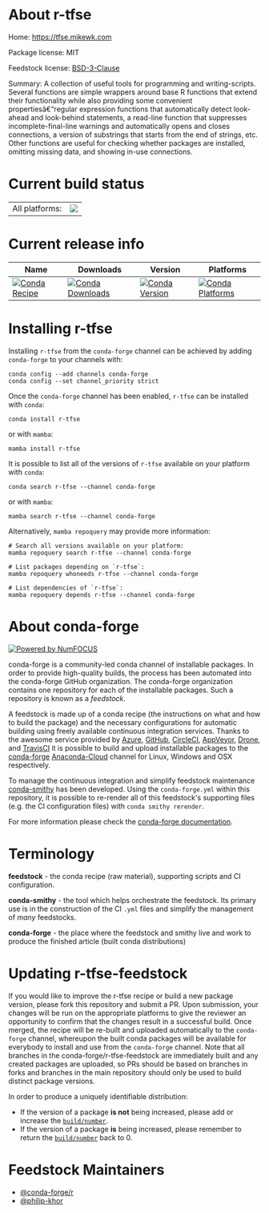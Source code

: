 About r-tfse
============

Home: https://tfse.mikewk.com

Package license: MIT

Feedstock license: [BSD-3-Clause](https://github.com/conda-forge/r-tfse-feedstock/blob/main/LICENSE.txt)

Summary: A collection of useful tools for programming and writing-scripts.  Several functions are simple wrappers around base R functions that extend  their functionality while also providing some convenient propertiesâ€“regular expression functions that automatically detect look-ahead and look-behind  statements, a read-line function that suppresses incomplete-final-line  warnings and automatically opens and closes connections, a version of  substrings that starts from the end of strings, etc. Other functions are  useful for checking whether packages are installed, omitting  missing data, and showing in-use connections.

Current build status
====================


<table><tr><td>All platforms:</td>
    <td>
      <a href="https://dev.azure.com/conda-forge/feedstock-builds/_build/latest?definitionId=8002&branchName=main">
        <img src="https://dev.azure.com/conda-forge/feedstock-builds/_apis/build/status/r-tfse-feedstock?branchName=main">
      </a>
    </td>
  </tr>
</table>

Current release info
====================

| Name | Downloads | Version | Platforms |
| --- | --- | --- | --- |
| [![Conda Recipe](https://img.shields.io/badge/recipe-r--tfse-green.svg)](https://anaconda.org/conda-forge/r-tfse) | [![Conda Downloads](https://img.shields.io/conda/dn/conda-forge/r-tfse.svg)](https://anaconda.org/conda-forge/r-tfse) | [![Conda Version](https://img.shields.io/conda/vn/conda-forge/r-tfse.svg)](https://anaconda.org/conda-forge/r-tfse) | [![Conda Platforms](https://img.shields.io/conda/pn/conda-forge/r-tfse.svg)](https://anaconda.org/conda-forge/r-tfse) |

Installing r-tfse
=================

Installing `r-tfse` from the `conda-forge` channel can be achieved by adding `conda-forge` to your channels with:

```
conda config --add channels conda-forge
conda config --set channel_priority strict
```

Once the `conda-forge` channel has been enabled, `r-tfse` can be installed with `conda`:

```
conda install r-tfse
```

or with `mamba`:

```
mamba install r-tfse
```

It is possible to list all of the versions of `r-tfse` available on your platform with `conda`:

```
conda search r-tfse --channel conda-forge
```

or with `mamba`:

```
mamba search r-tfse --channel conda-forge
```

Alternatively, `mamba repoquery` may provide more information:

```
# Search all versions available on your platform:
mamba repoquery search r-tfse --channel conda-forge

# List packages depending on `r-tfse`:
mamba repoquery whoneeds r-tfse --channel conda-forge

# List dependencies of `r-tfse`:
mamba repoquery depends r-tfse --channel conda-forge
```


About conda-forge
=================

[![Powered by
NumFOCUS](https://img.shields.io/badge/powered%20by-NumFOCUS-orange.svg?style=flat&colorA=E1523D&colorB=007D8A)](https://numfocus.org)

conda-forge is a community-led conda channel of installable packages.
In order to provide high-quality builds, the process has been automated into the
conda-forge GitHub organization. The conda-forge organization contains one repository
for each of the installable packages. Such a repository is known as a *feedstock*.

A feedstock is made up of a conda recipe (the instructions on what and how to build
the package) and the necessary configurations for automatic building using freely
available continuous integration services. Thanks to the awesome service provided by
[Azure](https://azure.microsoft.com/en-us/services/devops/), [GitHub](https://github.com/),
[CircleCI](https://circleci.com/), [AppVeyor](https://www.appveyor.com/),
[Drone](https://cloud.drone.io/welcome), and [TravisCI](https://travis-ci.com/)
it is possible to build and upload installable packages to the
[conda-forge](https://anaconda.org/conda-forge) [Anaconda-Cloud](https://anaconda.org/)
channel for Linux, Windows and OSX respectively.

To manage the continuous integration and simplify feedstock maintenance
[conda-smithy](https://github.com/conda-forge/conda-smithy) has been developed.
Using the ``conda-forge.yml`` within this repository, it is possible to re-render all of
this feedstock's supporting files (e.g. the CI configuration files) with ``conda smithy rerender``.

For more information please check the [conda-forge documentation](https://conda-forge.org/docs/).

Terminology
===========

**feedstock** - the conda recipe (raw material), supporting scripts and CI configuration.

**conda-smithy** - the tool which helps orchestrate the feedstock.
                   Its primary use is in the construction of the CI ``.yml`` files
                   and simplify the management of *many* feedstocks.

**conda-forge** - the place where the feedstock and smithy live and work to
                  produce the finished article (built conda distributions)


Updating r-tfse-feedstock
=========================

If you would like to improve the r-tfse recipe or build a new
package version, please fork this repository and submit a PR. Upon submission,
your changes will be run on the appropriate platforms to give the reviewer an
opportunity to confirm that the changes result in a successful build. Once
merged, the recipe will be re-built and uploaded automatically to the
`conda-forge` channel, whereupon the built conda packages will be available for
everybody to install and use from the `conda-forge` channel.
Note that all branches in the conda-forge/r-tfse-feedstock are
immediately built and any created packages are uploaded, so PRs should be based
on branches in forks and branches in the main repository should only be used to
build distinct package versions.

In order to produce a uniquely identifiable distribution:
 * If the version of a package **is not** being increased, please add or increase
   the [``build/number``](https://docs.conda.io/projects/conda-build/en/latest/resources/define-metadata.html#build-number-and-string).
 * If the version of a package **is** being increased, please remember to return
   the [``build/number``](https://docs.conda.io/projects/conda-build/en/latest/resources/define-metadata.html#build-number-and-string)
   back to 0.

Feedstock Maintainers
=====================

* [@conda-forge/r](https://github.com/conda-forge/r/)
* [@philip-khor](https://github.com/philip-khor/)

